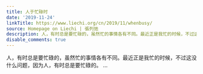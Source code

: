 ```yaml
---
title: 人于忙碌时
date: '2019-11-24'
linkTitle: https://www.liechi.org/cn/2019/11/whenbusy/
source: Homepage on Liechi | 張列弛
description: 人，有时总是要忙碌的，虽然忙的事情各有不同。最近正是我忙的时候，不过这没什么问题，因为人，有时总是要忙碌的。 ...
disable_comments: true
---
```

人，有时总是要忙碌的，虽然忙的事情各有不同。最近正是我忙的时候，不过这没什么问题，因为人，有时总是要忙碌的。 ...
